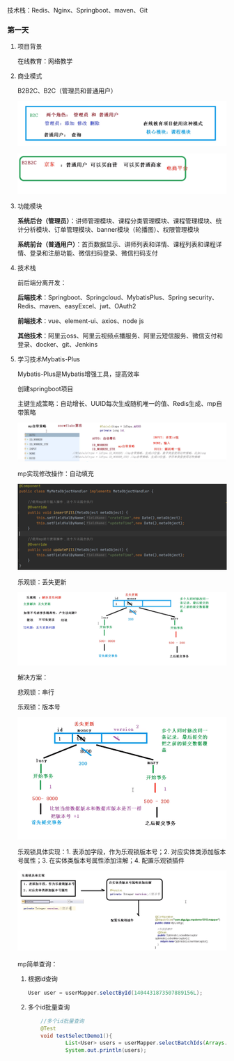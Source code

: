 技术栈：Redis、Nginx、Springboot、maven、Git



### 第一天

1. 项目背景

   在线教育：网络教学
   
   
   
2. 商业模式

   B2B2C、B2C（管理员和普通用户）

   ![image-20210614173455665](https://raw.githubusercontent.com/youminglan/Picture/main/img/20210614173502.png)

   ![image-20210614173727133](https://raw.githubusercontent.com/youminglan/Picture/main/img/20210614173727.png)

3. 功能模块

   **系统后台（管理员）**：讲师管理模块、课程分类管理模块、课程管理模块、统计分析模块、订单管理模块、banner模块（轮播图）、权限管理模块

   **系统前台（普通用户）**：首页数据显示、讲师列表和详情、课程列表和课程详情、登录和注册功能、微信扫码登录、微信扫码支付

   

4. 技术栈

   前后端分离开发：

   **后端技术**：Springboot、Springcloud、MybatisPlus、Spring security、Redis、maven、easyExcel、jwt、OAuth2

   **前端技术**：vue、element-ui、axios、node js

   **其他技术**：阿里云oss、阿里云视频点播服务、阿里云短信服务、微信支付和登录、docker、git、Jenkins

   

5. 学习技术Mybatis-Plus

   Mybatis-Plus是Mybatis增强工具，提高效率

   创建springboot项目

   主键生成策略：自动增长、UUID每次生成随机唯一的值、Redis生成、mp自带策略

   ![image-20210614220748297](https://raw.githubusercontent.com/youminglan/Picture/main/img/20210614220748.png)
   
   mp实现修改操作：自动填充
   
   ![image-20210615103038651](https://raw.githubusercontent.com/youminglan/Picture/main/img/20210615103038.png)
   
   
   
   乐观锁：丢失更新
   
   ![image-20210615105105191](https://raw.githubusercontent.com/youminglan/Picture/main/img/20210615105105.png)
   
   解决方案：
   
   悲观锁：串行
   
   乐观锁：版本号
   
   ![image-20210615105435398](https://raw.githubusercontent.com/youminglan/Picture/main/img/20210615105435.png)
   
   乐观锁具体实现：1. 表添加字段，作为乐观锁版本号；2. 对应实体类添加版本号属性；3. 在实体类版本号属性添加注解；4. 配置乐观锁插件
   
   ![image-20210615111935838](https://raw.githubusercontent.com/youminglan/Picture/main/img/20210615111935.png)
   
   mp简单查询：
   
   1. 根据id查询
   
      ```java
      User user = userMapper.selectById(1404431873507889156L);
      ```
   
      
   
   2. 多个id批量查询
   
      ```java
          //多个id批量查询
          @Test
          void testSelectDemo1(){
                  List<User> users = userMapper.selectBatchIds(Arrays.asList(1, 2, 3));
                  System.out.println(users);
      ```
   
      


